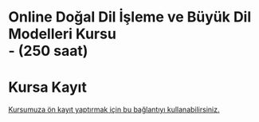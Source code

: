 # Online Doğal Dil İşleme ve Büyük Dil Modelleri Kursu <br> -  (250 saat)



# Kursa Kayıt
[Kursumuza ön kayıt yaptırmak için bu bağlantıyı kullanabilirsiniz.]()

